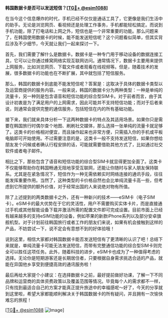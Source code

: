 **韩国数据卡是否可以发送短信？[[TG💪+ @esim1088](https://t.me/s/esim1088)]**

在当今这个信息爆炸的时代，手机已经不仅仅是通话工具了，它更像是我们生活中的助手。无论是浏览网页、看视频还是处理工作事务，手机都能轻松搞定。而说到手机功能，除了打电话和上网之外，短信也是一个非常重要的功能。那么问题来了，在韩国使用数据卡的时候，能不能发送短信呢？这个问题看似简单，但其实背后涉及不少细节，今天就让我们一起来探讨一下。

首先，我们需要了解什么是数据卡。数据卡是一种专门用于移动设备的数据连接工具，它可以让你通过蜂窝网络实现互联网访问。通常情况下，数据卡主要用来提供上网服务，比如浏览网页、下载文件或者观看在线视频等。但是，随着技术的发展，很多数据卡的功能也在不断扩展，其中就包括了短信服务。

那么，韩国的数据卡到底能不能发短信呢？答案是：这取决于具体的数据卡类型以及运营商提供的服务内容。一般来说，韩国的数据卡分为两种类型：一种是单纯的流量卡，另一种则是包含语音和短信功能的综合型SIM卡。对于前者而言，由于其设计初衷是为了满足用户的上网需求，因此可能并不支持短信功能；而对于后者来说，则通常会提供完整的通信服务，包括短信在内的所有基础功能。

接下来，我们就来具体分析一下这两种数据卡的特点及其适用场景。如果你只是需要在韩国旅行时偶尔查个地图、刷刷社交媒体，那么选择一张单纯的流量卡就足够了。这类卡的价格相对便宜，而且操作起来也非常方便，只需插入你的手机或平板电脑即可开始使用。不过需要注意的是，这类卡一般不支持发送短信，如果你想给朋友发个问候或者确认行程安排的话，可能就需要借助其他方式了，比如通过社交软件或者电子邮件。

相比之下，那些包含了语音和短信功能的综合型SIM卡就显得更加全面了。这类卡不仅能够帮助你在韩国畅通无阻地享受互联网，还能让你随时与家人朋友保持联系。尤其是在紧急情况下，短信作为一种无需依赖实时网络连接的通讯手段，往往能发挥重要作用。当然了，这种类型的卡价格自然也会比单纯流量卡高一些，但考虑到它所提供的额外价值，对于经常出国的人来说绝对物有所值。

除了上述提到的两类数据卡之外，还有一种新兴的技术——eSIM卡（电子SIM卡）。eSIM卡的最大优势在于它的灵活性，用户不需要购买实体卡片，而是直接通过手机或其他智能设备下载并激活所需的配置文件即可完成设置。目前市面上已经有越来越多的支持eSIM功能的设备，例如苹果的新款iPhone系列以及部分安卓旗舰机型。对于计划前往韩国旅行或者工作的朋友们来说，如果有机会接触到这样的产品，不妨尝试一下，说不定会有意想不到的好体验哦！

说到这里，相信大家都对韩国数据卡能否发送短信有了更清晰的认识了吧！总结下来就是，单纯流量卡可能无法发送短信，而带有完整通信功能的综合型SIM卡则完全可以胜任这项任务。此外，随着科技的进步，eSIM卡也成为了一种值得考虑的选择。无论你是短期游客还是长期居住者，只要根据自身需求挑选合适的产品，就能在异国他乡享受到便捷高效的通讯服务啦！

最后再给大家提个小建议：在选择数据卡之前，最好提前做好功课，了解一下不同品牌和运营商的具体资费政策以及覆盖范围等情况。毕竟每个人的需求都不一样，只有找到最适合自己的方案才能真正提升旅途中的幸福感呢～好了，今天的分享就到这里啦，希望大家都能顺利解决关于韩国数据卡的所有疑问，并且拥有一次愉快难忘的旅程！

[[TG💪+ @esim1088](https://t.me/s/esim1088) ![Image](https://i.postimg.cc/4NQfJmqS/Snipaste-2025-05-13-00-14-12.png)]